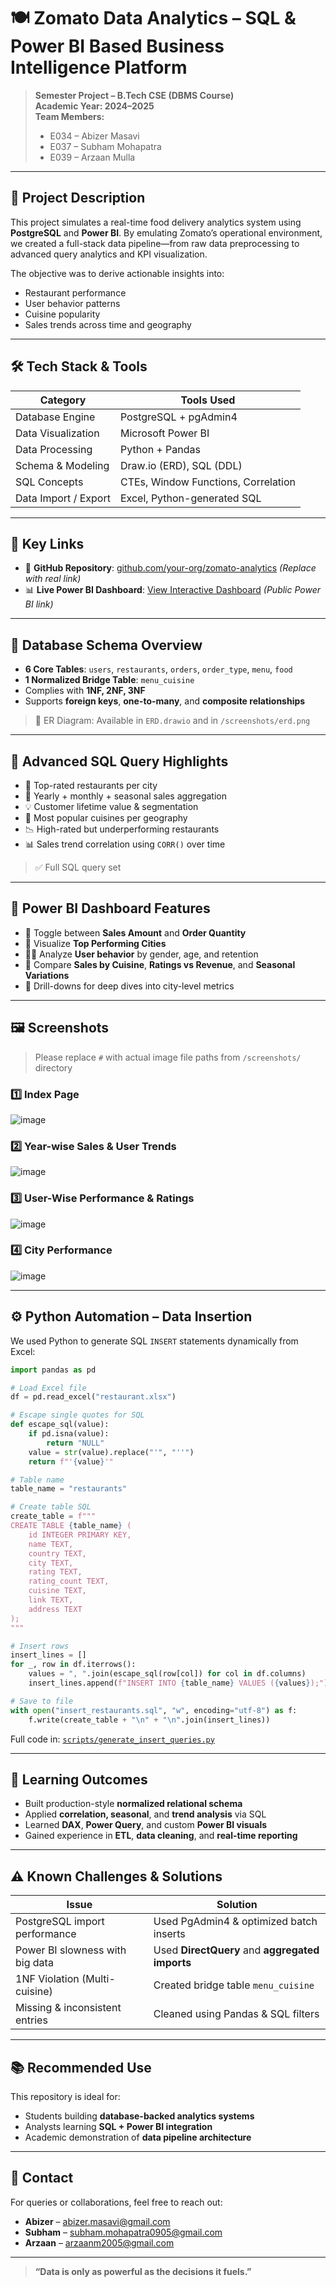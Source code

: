 # 🍽️ Zomato Data Analytics – SQL & Power BI Based Business Intelligence Platform

> **Semester Project – B.Tech CSE (DBMS Course)**  
> **Academic Year: 2024–2025**  
> **Team Members:**  
> - E034 – Abizer Masavi  
> - E037 – Subham Mohapatra  
> - E039 – Arzaan Mulla  

---

## 📘 Project Description

This project simulates a real-time food delivery analytics system using **PostgreSQL** and **Power BI**. By emulating Zomato’s operational environment, we created a full-stack data pipeline—from raw data preprocessing to advanced query analytics and KPI visualization.

The objective was to derive actionable insights into:
- Restaurant performance  
- User behavior patterns  
- Cuisine popularity  
- Sales trends across time and geography  

---

## 🛠️ Tech Stack & Tools

| Category               | Tools Used                          |
|------------------------|-------------------------------------|
| Database Engine        | PostgreSQL + pgAdmin4               |
| Data Visualization     | Microsoft Power BI                  |
| Data Processing        | Python + Pandas                     |
| Schema & Modeling      | Draw.io (ERD), SQL (DDL)            |
| SQL Concepts           | CTEs, Window Functions, Correlation |
| Data Import / Export   | Excel, Python-generated SQL         |

---

## 🔗 Key Links

- 📂 **GitHub Repository**: [github.com/your-org/zomato-analytics](#) *(Replace with real link)*    
- 📊 **Live Power BI Dashboard**: [View Interactive Dashboard](#) *(Public Power BI link)*

---

## 🧱 Database Schema Overview

- **6 Core Tables**: `users`, `restaurants`, `orders`, `order_type`, `menu`, `food`
- **1 Normalized Bridge Table**: `menu_cuisine`
- Complies with **1NF, 2NF, 3NF**
- Supports **foreign keys**, **one-to-many**, and **composite relationships**

> 📎 ER Diagram: Available in `ERD.drawio` and in `/screenshots/erd.png`

---

## 🧮 Advanced SQL Query Highlights

- 🥇 Top-rated restaurants per city  
- 📆 Yearly + monthly + seasonal sales aggregation  
- 💡 Customer lifetime value & segmentation  
- 🍛 Most popular cuisines per geography  
- 📉 High-rated but underperforming restaurants  
- 📊 Sales trend correlation using `CORR()` over time  

> ✅ Full SQL query set

---

## 🧠 Power BI Dashboard Features

- 📌 Toggle between **Sales Amount** and **Order Quantity**
- 📍 Visualize **Top Performing Cities**
- 🧑‍🍳 Analyze **User behavior** by gender, age, and retention
- 🧾 Compare **Sales by Cuisine**, **Ratings vs Revenue**, and **Seasonal Variations**
- 🧭 Drill-downs for deep dives into city-level metrics

---

## 🖼️ Screenshots

> Please replace `#` with actual image file paths from `/screenshots/` directory

### 1️⃣ Index Page  
![image](https://github.com/user-attachments/assets/80800781-8b28-4ebc-a84d-a1a46babe014)


### 2️⃣ Year-wise Sales & User Trends  
![image](https://github.com/user-attachments/assets/233f466b-7874-4ea6-b058-d57d867ea816)


### 3️⃣ User-Wise Performance & Ratings  
![image](https://github.com/user-attachments/assets/cbed04c3-cb22-4c54-a67c-c03ded75928b)


### 4️⃣ City Performance 
![image](https://github.com/user-attachments/assets/7bd89598-03a3-4f95-93d4-4e60e11dbf0f)


---

## ⚙️ Python Automation – Data Insertion

We used Python to generate SQL `INSERT` statements dynamically from Excel:

```python
import pandas as pd

# Load Excel file
df = pd.read_excel("restaurant.xlsx")

# Escape single quotes for SQL
def escape_sql(value):
    if pd.isna(value):
        return "NULL"
    value = str(value).replace("'", "''")
    return f"'{value}'"

# Table name
table_name = "restaurants"

# Create table SQL
create_table = f"""
CREATE TABLE {table_name} (
    id INTEGER PRIMARY KEY,
    name TEXT,
    country TEXT,
    city TEXT,
    rating TEXT,
    rating_count TEXT,
    cuisine TEXT,
    link TEXT,
    address TEXT
);
"""

# Insert rows
insert_lines = []
for _, row in df.iterrows():
    values = ", ".join(escape_sql(row[col]) for col in df.columns)
    insert_lines.append(f"INSERT INTO {table_name} VALUES ({values});")

# Save to file
with open("insert_restaurants.sql", "w", encoding="utf-8") as f:
    f.write(create_table + "\n" + "\n".join(insert_lines))

```

Full code in: [`scripts/generate_insert_queries.py`](#)

---

## 🧪 Learning Outcomes

- Built production-style **normalized relational schema**
- Applied **correlation, seasonal**, and **trend analysis** via SQL
- Learned **DAX**, **Power Query**, and custom **Power BI visuals**
- Gained experience in **ETL**, **data cleaning**, and **real-time reporting**

---

## ⚠️ Known Challenges & Solutions

| Issue                                | Solution |
|-------------------------------------|----------|
| PostgreSQL import performance       | Used PgAdmin4 & optimized batch inserts |
| Power BI slowness with big data     | Used **DirectQuery** and **aggregated imports** |
| 1NF Violation (Multi-cuisine)       | Created bridge table `menu_cuisine` |
| Missing & inconsistent entries      | Cleaned using Pandas & SQL filters |

---

## 📚 Recommended Use

This repository is ideal for:
- Students building **database-backed analytics systems**
- Analysts learning **SQL + Power BI integration**
- Academic demonstration of **data pipeline architecture**

---

## 👋 Contact

For queries or collaborations, feel free to reach out:

- **Abizer** – abizer.masavi@gmail.com 
- **Subham** – subham.mohapatra0905@gmail.com
- **Arzaan** – arzaanm2005@gmail.com

---

> **“Data is only as powerful as the decisions it fuels.”**
